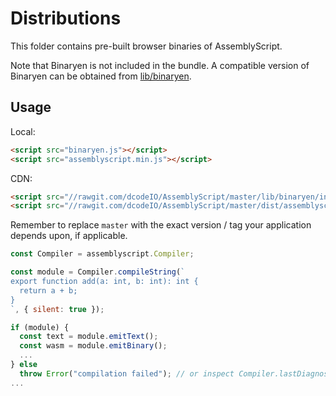 Distributions
=============

This folder contains pre-built browser binaries of AssemblyScript.

Note that Binaryen is not included in the bundle. A compatible version of Binaryen can be obtained from [lib/binaryen](../lib/binaryen).

Usage
-----

Local:

```html
<script src="binaryen.js"></script>
<script src="assemblyscript.min.js"></script>
```

CDN:

```html
<script src="//rawgit.com/dcodeIO/AssemblyScript/master/lib/binaryen/index.js"></script>
<script src="//rawgit.com/dcodeIO/AssemblyScript/master/dist/assemblyscript.min.js"></script>
```

Remember to replace `master` with the exact version / tag your application depends upon, if applicable.

```js
const Compiler = assemblyscript.Compiler;

const module = Compiler.compileString(`
export function add(a: int, b: int): int {
  return a + b;
}
`, { silent: true });

if (module) {
  const text = module.emitText();
  const wasm = module.emitBinary();
  ...
} else
  throw Error("compilation failed"); // or inspect Compiler.lastDiagnostics
...
```
